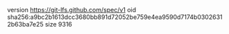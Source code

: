 version https://git-lfs.github.com/spec/v1
oid sha256:a9bc2b1613dcc3680bb891d72052be759e4ea9590d7174b03026312b63ba7e25
size 9316

